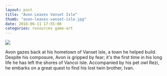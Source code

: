 ```yaml
---
layout: post
title: "Avon Leaves Vanset Isle"
thumb: "avon-leaves-vanset-isle.jpg"
date: 2018-06-11 17:55:00
categories: resources game-art
---
```

<img class="materialboxed" src="/avons-adventure/img/gameart/avon-leaves-vanset-isle.png">

<p>Avon gazes back at his hometown of Vanset Isle, a town he helped build. Despite his composure, Avon is gripped by fear; it's the first time in his long life he has left the shores of Vancoi Isle. Accompanied by his pet owl Rezi, he embarks on a great quest to find his lost twin brother, Ivan.</p>